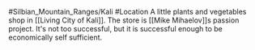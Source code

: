 #Silbian_Mountain_Ranges/Kali #Location 
A little plants and vegetables shop in [[Living City of Kali]]. The store is [[Mike Mihaelov]]s passion project. It's not too successful, but it is successful enough to be economically self sufficient. 